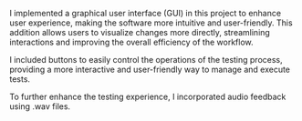 I implemented a graphical user interface (GUI) in this project to enhance user experience, making the software more intuitive and user-friendly. This addition allows users to visualize changes more directly, streamlining interactions and improving the overall efficiency of the workflow.

I included buttons to easily control the operations of the testing process, providing a more interactive and user-friendly way to manage and execute tests.

To further enhance the testing experience, I incorporated audio feedback using .wav files.